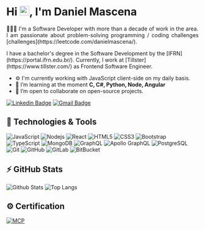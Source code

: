 <h1 align = "justify"> Hi <img src="https://media.giphy.com/media/hvRJCLFzcasrR4ia7z/giphy.gif" width="25px">, I'm Daniel Mascena</h1>
<p align = "justify">👨🏻‍💻 I'm a Software Developer with more than a decade of work in the area. I am passionate about problem-solving programming / coding challenges [challenges](https://leetcode.com/danielmascena/).</p>

<p>I have a bachelor's degree in the Software Development by the [IFRN](https://portal.ifrn.edu.br/). Currently, I work at [Tillster](https://www.tillster.com/) as Frontend Software Engineer.</p>


- ⚙️ I'm currently working with JavaScript client-side on my daily basis.
- 🌱 I’m learning at the moment **C, C#, Python, Node, Angular**
- 👯 I’m open to collaborate on open-source projects.

[![Linkedin Badge](https://img.shields.io/badge/-danielmascena-blue?style=flat-square&logo=Linkedin&logoColor=white&link=https://www.linkedin.com/in/danielmascena/)](https://www.linkedin.com/in/danielmascena/)
[![Gmail Badge](https://img.shields.io/badge/-danielmascena@gmail.com-c14438?style=flat-square&logo=Gmail&logoColor=white&link=mailto:danielmascena@gmail.com)](mailto:danielmascena@gmail.com)

## 🚀 Technologies & Tools

![JavaScript](https://img.shields.io/badge/-JavaScript-black?style=flat-square&logo=javascript)
![Nodejs](https://img.shields.io/badge/-Nodejs-black?style=flat-square&logo=Node.js)
![React](https://img.shields.io/badge/-React-black?style=flat-square&logo=react)
![HTML5](https://img.shields.io/badge/-HTML5-E34F26?style=flat-square&logo=html5&logoColor=white)
![CSS3](https://img.shields.io/badge/-CSS3-1572B6?style=flat-square&logo=css3)
![Bootstrap](https://img.shields.io/badge/-Bootstrap-563D7C?style=flat-square&logo=bootstrap)
![TypeScript](https://img.shields.io/badge/-TypeScript-007ACC?style=flat-square&logo=typescript)
![MongoDB](https://img.shields.io/badge/-MongoDB-black?style=flat-square&logo=mongodb)
![GraphQL](https://img.shields.io/badge/-GraphQL-E10098?style=flat-square&logo=graphql)
![Apollo GraphQL](https://img.shields.io/badge/-Apollo%20GraphQL-311C87?style=flat-square&logo=apollo-graphql)
![PostgreSQL](https://img.shields.io/badge/-PostgreSQL-336791?style=flat-square&logo=postgresql)
![Git](https://img.shields.io/badge/-Git-black?style=flat-square&logo=git)
![GitHub](https://img.shields.io/badge/-GitHub-181717?style=flat-square&logo=github)
![GitLab](https://img.shields.io/badge/-GitLab-FCA121?style=flat-square&logo=gitlab)
![BitBucket](https://img.shields.io/badge/-BitBucket-darkblue?style=flat-square&logo=bitbucket)

## ⚡ GitHub Stats

![Github Stats](https://github-readme-stats.vercel.app/api?username=danielmascena&show_icons=true&count_private=true&show_icons=true&include_all_commits=true)
![Top Langs](https://github-readme-stats.vercel.app/api/top-langs/?username=danielmascena&hide=TeX&layout=compact)

## ⚙️ Certification
[![MCP](https://images.credly.com/size/680x680/images/84f513e4-256d-4aa0-a29d-973bcb39d87a/Programming_in_HTML5_with_JavaScript_and_Css3-01.png)](https://www.credly.com/badges/6c7b2fec-501c-4c18-8514-0eca04436369)
